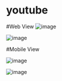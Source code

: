 # youtube


#Web View
![image](https://user-images.githubusercontent.com/55592487/112288425-53ece200-8cb3-11eb-856d-a0dfc7e7f000.png)


![image](https://user-images.githubusercontent.com/55592487/112288641-8eef1580-8cb3-11eb-93fb-d14cacb35121.png)



#Mobile View

![image](https://user-images.githubusercontent.com/55592487/112288900-d2e21a80-8cb3-11eb-8a49-f3a933bf9b62.png)


![image](https://user-images.githubusercontent.com/55592487/112289421-51d75300-8cb4-11eb-998a-c1f9948d7d63.png)

